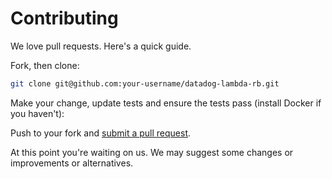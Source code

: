 # Contributing

We love pull requests. Here's a quick guide.

Fork, then clone:

```bash
git clone git@github.com:your-username/datadog-lambda-rb.git
```

Make your change, update tests and ensure the tests pass (install Docker if you haven't):

Push to your fork and [submit a pull request][pr].

[pr]: https://github.com/your-username/datadog-lambda-rb/compare/DataDog:master...master

At this point you're waiting on us. We may suggest some changes or improvements or alternatives.

